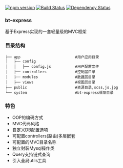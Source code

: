 [![npm version](https://badge.fury.io/js/thinknode.svg)](https://badge.fury.io/js/thinknode)
[![Build Status](https://travis-ci.org/richenlin/thinknode.svg?branch=master)](https://travis-ci.org/richenlin/thinknode)
[![Dependency Status](https://david-dm.org/richenlin/thinknode.svg)](https://david-dm.org/richenlin/thinknode)
### bt-express
基于Express实现的一套轻量级的MVC框架
### 目录结构

```
├── app                         #用户应用目录
│   ├── config                 
│   │   ├── config.js           #用户配置文件
│   ├── controllers             #控制层目录
│   ├── modules                 #数据层目录
│   ├── views                   #视图层目录
├── public                      #资源目录,scss,js,jpg
└── system                      #bt-express框架目录
```
    

### 特色

* OOP的编码方式
* MVC代码风格
* 自定义DB配置选项
* 可配置controllers(路由)多层嵌套
* 可配置的MVC目录名称
* 独立封装Mysql操作类
* Query支持链式查询
* 引入全局utils工具



